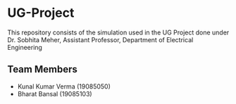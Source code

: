 # UG-Project
This repository consists of the simulation used in the UG Project done under Dr. Sobhita Meher, Assistant Professor, Department of Electrical Engineering

## Team Members
- Kunal Kumar Verma (19085050)
- Bharat Bansal (19085103)
